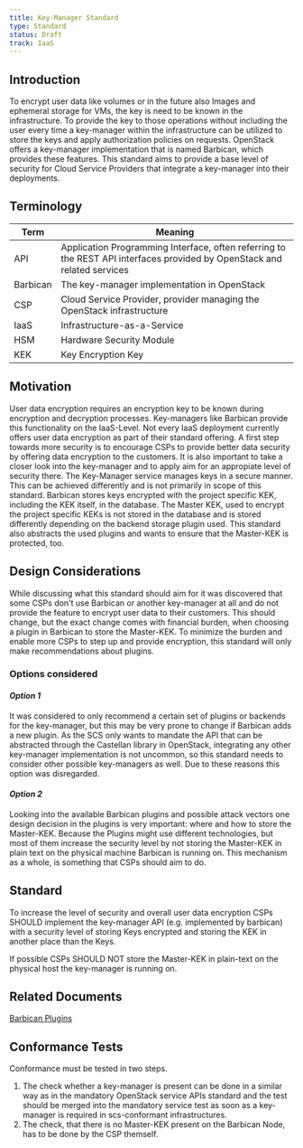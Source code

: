 ```yaml
---
title: Key-Manager Standard
type: Standard
status: Draft
track: IaaS
---
```


## Introduction

To encrypt user data like volumes or in the future also Images and ephemeral storage for VMs, the key is need to be known in the infrastructure.
To provide the key to those operations without including the user every time a key-manager within the infrastructure can be utilized to store the keys and apply authorization policies on requests.
OpenStack offers a key-manager implementation that is named Barbican, which provides these features.
This standard aims to provide a base level of security for Cloud Service Providers that integrate a key-manager into their deployments.

## Terminology

| Term | Meaning |
|---|---|
| API | Application Programming Interface, often referring to the REST API interfaces provided by OpenStack and related services |
| Barbican | The key-manager implementation in OpenStack |
| CSP | Cloud Service Provider, provider managing the OpenStack infrastructure |
| IaaS | Infrastructure-as-a-Service |
| HSM | Hardware Security Module |
| KEK | Key Encryption Key |

## Motivation

User data encryption requires an encryption key to be known during encryption and decryption processes.
Key-managers like Barbican provide this functionality on the IaaS-Level.
Not every IaaS deployment currently offers user data encryption as part of their standard offering.
A first step towards more security is to encourage CSPs to provide better data security by offering data encryption to the customers.
It is also important to take a closer look into the key-manager and to apply aim for an appropiate level of security there.
The Key-Manager service manages keys in a secure manner.
This can be achieved differently and is not primarily in scope of this standard.
Barbican stores keys encrypted with the project specific KEK, including the KEK itself, in the database.
The Master KEK, used to encrypt the project specific KEKs is not stored in the database and is stored differently depending on the backend storage plugin used.
This standard also abstracts the used plugins and wants to ensure that the Master-KEK is protected, too.

## Design Considerations

While discussing what this standard should aim for it was discovered that some CSPs don't use Barbican or another key-manager at all and do not provide the feature to encrypt user data to their customers.
This should change, but the exact change comes with financial burden, when choosing a plugin in Barbican to store the Master-KEK.
To minimize the burden and enable more CSPs to step up and provide encryption, this standard will only make recommendations about plugins.

### Options considered

#### _Option 1_

It was considered to only recommend a certain set of plugins or backends for the key-manager, but this may be very prone to change if Barbican adds a new plugin.
As the SCS only wants to mandate the API that can be abstracted through the Castellan library in OpenStack, integrating any other key-manager implementation is not uncommon, so this standard needs to consider other possible key-managers as well.
Due to these reasons this option was disregarded.

#### _Option 2_

Looking into the available Barbican plugins and possible attack vectors one design decision in the plugins is very important: where and how to store the Master-KEK.
Because the Plugins might use different technologies, but most of them increase the security level by not storing the Master-KEK in plain text on the physical machine Barbican is running on.
This mechanism as a whole, is something that CSPs should aim to do.

## Standard

To increase the level of security and overall user data encryption CSPs SHOULD implement the key-manager API (e.g. implemented by barbican) with a security level of storing Keys encrypted and storing the KEK in another place than the Keys.

If possible CSPs SHOULD NOT store the Master-KEK in plain-text on the physical host the key-manager is running on.

## Related Documents

[Barbican Plugins](https://docs.openstack.org/de/security-guide/secrets-management/barbican.html)

## Conformance Tests

Conformance must be tested in two steps.

1. The check whether a key-manager is present can be done in a similar way as in the mandatory OpenStack service APIs standard and the test should be merged into the mandatory service test as soon as a key-manager is required in scs-conformant infrastructures.
2. The check, that there is no Master-KEK present on the Barbican Node, has to be done by the CSP themself.
